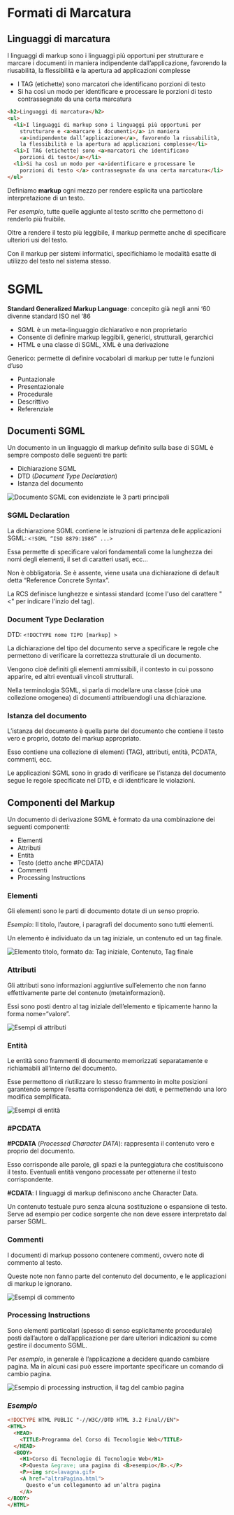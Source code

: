 # Formati di Marcatura
## Linguaggi di marcatura
I linguaggi di markup sono i linguaggi più opportuni per strutturare e marcare i documenti in maniera indipendente dall’applicazione, favorendo la riusabilità, la flessibilità e la apertura ad applicazioni complesse
- I TAG (etichette) sono marcatori che identificano porzioni di testo
- Si ha così un modo per identificare e processare le porzioni di testo contrassegnate da una certa marcatura

```html
<h2>Linguaggi di marcatura</h2>
<ul>
  <li>I linguaggi di markup sono i linguaggi più opportuni per
    strutturare e <a>marcare i documenti</a> in maniera
    <a>indipendente dall’applicazione</a>, favorendo la riusabilità,
    la flessibilità e la apertura ad applicazioni complesse</li>
  <li>I TAG (etichette) sono <a>marcatori che identificano
    porzioni di testo</a></li>
  <li>Si ha così un modo per <a>identificare e processare le
    porzioni di testo </a> contrassegnate da una certa marcatura</li>
</ul>
```
Definiamo **markup** ogni mezzo per rendere esplicita una particolare interpretazione di un testo.

Per *esempio*, tutte quelle aggiunte al testo scritto che permettono di renderlo più fruibile.

Oltre a rendere il testo più leggibile, il markup permette anche di specificare ulteriori usi del testo.

Con il markup per sistemi informatici, specifichiamo le modalità esatte di utilizzo del testo nel sistema stesso.

# SGML
**Standard Generalized Markup Language**: concepito già negli anni ‘60 divenne standard ISO nel ‘86
- SGML è un meta-linguaggio dichiarativo e non proprietario
- Consente di definire markup leggibili, generici, strutturali, gerarchici
- HTML e una classe di SGML, XML è una derivazione

Generico: permette di definire vocabolari di markup per tutte le funzioni d’uso
- Puntazionale
- Presentazionale
- Procedurale
- Descrittivo
- Referenziale

## Documenti SGML
Un documento in un linguaggio di markup definito sulla base di SGML è sempre composto delle seguenti tre parti:
- Dichiarazione SGML
- DTD (*Document Type Declaration*)
- Istanza del documento

![Documento SGML con evidenziate le 3 parti principali](img/LT3-FormatiMarcatura-SGML/Documento_SGML.png)

### SGML Declaration
La dichiarazione SGML contiene le istruzioni di partenza delle applicazioni SGML: 
``` <!SGML “ISO 8879:1986” ...> ```

Essa permette di specificare valori fondamentali come la lunghezza dei nomi degli elementi, il set di caratteri usati, ecc...

Non è obbligatoria. Se è assente, viene usata una dichiarazione di default detta “Reference Concrete Syntax”.

La RCS definisce lunghezze e sintassi standard (come l'uso del carattere "<" per indicare l'inzio del tag).

### Document Type Declaration
DTD: ```<!DOCTYPE nome TIPO [markup] >```

La dichiarazione del tipo del documento serve a specificare le regole che permettono di verificare la correttezza strutturale di un documento.

Vengono cioè definiti gli elementi ammissibili, il contesto in cui possono apparire, ed altri eventuali vincoli strutturali.

Nella terminologia SGML, si parla di modellare una classe (cioè una collezione omogenea) di documenti attribuendogli una dichiarazione.

### Istanza del documento
L’istanza del documento è quella parte del documento che contiene il testo vero e proprio, dotato del markup appropriato.

Esso contiene una collezione di elementi (TAG), attributi, entità, PCDATA, commenti, ecc.

Le applicazioni SGML sono in grado di verificare se l’istanza del documento segue le regole specificate nel DTD, e di identificare le violazioni.

## Componenti del Markup
Un documento di derivazione SGML è formato da una combinazione dei seguenti componenti:
- Elementi
- Attributi
- Entità
- Testo (detto anche #PCDATA)
- Commenti
- Processing Instructions

### Elementi
Gli elementi sono le parti di documento dotate di un senso proprio.

*Esempio*: Il titolo, l’autore, i paragrafi del documento sono tutti elementi.

Un elemento è individuato da un tag iniziale, un contenuto ed un tag finale.

![Elemento titolo, formato da: Tag iniziale, Contenuto, Tag finale](img/LT3-FormatiMarcatura-SGML/Elementi.png)

### Attributi
Gli attributi sono informazioni aggiuntive sull’elemento che non fanno effettivamente parte del contenuto (metainformazioni).

Essi sono posti dentro al tag iniziale dell’elemento e tipicamente hanno la forma nome=“valore”.

![Esempi di attributi](img/LT3-FormatiMarcatura-SGML/Attributi.png)

### Entità
Le entità sono frammenti di documento memorizzati separatamente e richiamabili all’interno del documento.

Esse permettono di riutilizzare lo stesso frammento in molte posizioni garantendo sempre l’esatta corrispondenza dei dati, e permettendo una loro modifica semplificata.

![Esempi di entità](img/LT3-FormatiMarcatura-SGML/Entita.png)

### #PCDATA
**#PCDATA** (*Processed Character DATA*): rappresenta il contenuto vero e proprio del documento.

Esso corrisponde alle parole, gli spazi e la punteggiatura che costituiscono il testo. Eventuali entità vengono processate per ottenerne il testo corrispondente.

**#CDATA**: I linguaggi di markup definiscono anche Character Data.

Un contenuto testuale puro senza alcuna sostituzione o espansione di testo. Serve ad esempio per codice sorgente che non deve essere interpretato dal parser SGML.

### Commenti
I documenti di markup possono contenere commenti, ovvero note di commento al testo.

Queste note non fanno parte del contenuto del documento, e le applicazioni di markup le ignorano.

![Esempi di commento](img/LT3-FormatiMarcatura-SGML/Commento.png)

### Processing Instructions
Sono elementi particolari (spesso di senso esplicitamente procedurale) posti dall’autore o dall’applicazione per dare ulteriori indicazioni su come gestire il documento SGML.

Per *esempio*, in generale è l’applicazione a decidere quando cambiare pagina. Ma in alcuni casi può essere importante specificare un comando di cambio pagina.

![Esempio di processing instruction, il tag del cambio pagina ](img/LT3-FormatiMarcatura-SGML/Processing_Instruction.png)

### *Esempio*
```html
<!DOCTYPE HTML PUBLIC "-//W3C//DTD HTML 3.2 Final//EN">
<HTML>
  <HEAD>
    <TITLE>Programma del Corso di Tecnologie Web</TITLE>
  </HEAD>
  <BODY>
    <H1>Corso di Tecnologie di Tecnologie Web</H1>
    <P>Questa &egrave; una pagina di <B>esempio</B>.</P>
    <P><img src=lavagna.gif>
    <A href="altraPagina.html">
      Questo e’un collegamento ad un’altra pagina
    </A>
</BODY>
</HTML>
```
